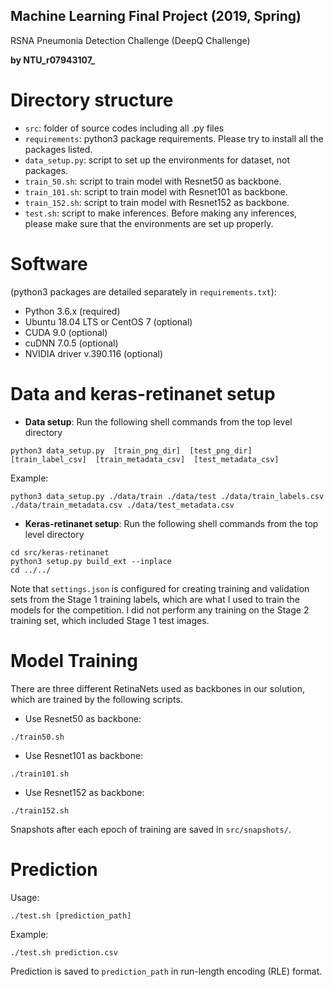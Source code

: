 ## Machine Learning Final Project (2019, Spring)
RSNA Pneumonia Detection Challenge (DeepQ Challenge)

**by NTU_r07943107_**

# Directory structure

- `src`: folder of source codes including all .py files
- `requirements`: python3 package requirements. Please try to install all the packages listed.
- `data_setup.py`: script to set up the environments for dataset, not packages.
- `train_50.sh`: script to train model with Resnet50 as backbone.
- `train_101.sh`: script to train model with Resnet101 as backbone.
- `train_152.sh`: script to train model with Resnet152 as backbone.
- `test.sh`: script to make inferences. Before making any inferences, please make sure that the environments are set up properly.

# Software 
(python3 packages are detailed separately in `requirements.txt`):

- Python 3.6.x (required)
- Ubuntu 18.04 LTS or CentOS 7 (optional)
- CUDA 9.0 (optional)
- cuDNN 7.0.5 (optional)
- NVIDIA driver v.390.116 (optional)

# Data and keras-retinanet setup

- **Data setup**: Run the following shell commands from the top level directory
```
python3 data_setup.py  [train_png_dir]  [test_png_dir]  [train_label_csv]  [train_metadata_csv]  [test_metadata_csv]
```

Example:
```
python3 data_setup.py ./data/train ./data/test ./data/train_labels.csv ./data/train_metadata.csv ./data/test_metadata.csv
```

- **Keras-retinanet setup**: Run the following shell commands from the top level directory
```
cd src/keras-retinanet
python3 setup.py build_ext --inplace
cd ../../
```


Note that `settings.json` is configured for creating training and validation sets from the Stage 1 training labels, which are what I used to train the models for the competition.  I did not perform any training on the Stage 2 training set, which included Stage 1 test images.

# Model Training

There are three different RetinaNets used as backbones in our solution, which are trained by the following scripts.

- Use Resnet50 as backbone:
```
./train50.sh
```

- Use Resnet101 as backbone:
```
./train101.sh
```

- Use Resnet152 as backbone:
```
./train152.sh
```

Snapshots after each epoch of training are saved in `src/snapshots/`.

# Prediction

Usage:

	./test.sh [prediction_path]

Example:

	./test.sh prediction.csv

Prediction is saved to `prediction_path` in run-length encoding (RLE) format.
